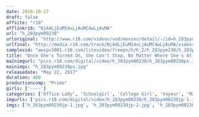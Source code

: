 ```yaml
---
date: 2018-10-27
draft: false
affsite: "r18"
afflinkr18: "NjA4LjEuMS4xLjAuMC4wLjAuMA"
url: "h_283pym00230"
urloriginal: "http://www.r18.com/videos/vod/movies/detail/-/id=h_283pym00230"
urlfinal: "http://media.r18.com/track/NjA4LjEuMS4xLjAuMC4wLjAuMA/videos/vod/movies/detail/-/id=h_283pym00230"
samplevid: "awspv3001.r18.com/litevideo/freepv/h/h_2/h_283pym230/h_283pym230_dmb_w.mp4"
title: "Once She's Turned On, She Can't Stop, No Matter Where She's At!! Peeping Masturbation 41 Ladies/480 Minute Highlights"
mainimgurl: "pics.r18.com/digital/video/h_283pym00230/h_283pym00230ps.jpg"
mainimgs: "h_283pym00230ps.jpg"
releasedate: "May 22, 2017"
duration: 480
productioncomp: "Primo"
girls: ['----']
categories: ['Office Lady', 'Schoolgirl', 'College Girl', 'Voyeur', 'Masturbation', 'Compilation', 'Over 4 Hours', 'Hi-Def']
imgurls: ['pics.r18.com/digital/video/h_283pym00230/h_283pym00230jp-1.jpg', 'pics.r18.com/digital/video/h_283pym00230/h_283pym00230jp-2.jpg', 'pics.r18.com/digital/video/h_283pym00230/h_283pym00230jp-3.jpg', 'pics.r18.com/digital/video/h_283pym00230/h_283pym00230jp-4.jpg', 'pics.r18.com/digital/video/h_283pym00230/h_283pym00230jp-5.jpg', 'pics.r18.com/digital/video/h_283pym00230/h_283pym00230jp-6.jpg', 'pics.r18.com/digital/video/h_283pym00230/h_283pym00230jp-7.jpg', 'pics.r18.com/digital/video/h_283pym00230/h_283pym00230jp-8.jpg', 'pics.r18.com/digital/video/h_283pym00230/h_283pym00230jp-9.jpg', 'pics.r18.com/digital/video/h_283pym00230/h_283pym00230jp-10.jpg', 'pics.r18.com/digital/video/h_283pym00230/h_283pym00230jp-11.jpg', 'pics.r18.com/digital/video/h_283pym00230/h_283pym00230jp-12.jpg', 'pics.r18.com/digital/video/h_283pym00230/h_283pym00230jp-13.jpg', 'pics.r18.com/digital/video/h_283pym00230/h_283pym00230jp-14.jpg', 'pics.r18.com/digital/video/h_283pym00230/h_283pym00230jp-15.jpg', 'pics.r18.com/digital/video/h_283pym00230/h_283pym00230jp-16.jpg', 'pics.r18.com/digital/video/h_283pym00230/h_283pym00230jp-17.jpg', 'pics.r18.com/digital/video/h_283pym00230/h_283pym00230jp-18.jpg', 'pics.r18.com/digital/video/h_283pym00230/h_283pym00230jp-19.jpg', 'pics.r18.com/digital/video/h_283pym00230/h_283pym00230jp-20.jpg']
imgs: ['h_283pym00230jp-1.jpg', 'h_283pym00230jp-2.jpg', 'h_283pym00230jp-3.jpg', 'h_283pym00230jp-4.jpg', 'h_283pym00230jp-5.jpg', 'h_283pym00230jp-6.jpg', 'h_283pym00230jp-7.jpg', 'h_283pym00230jp-8.jpg', 'h_283pym00230jp-9.jpg', 'h_283pym00230jp-10.jpg', 'h_283pym00230jp-11.jpg', 'h_283pym00230jp-12.jpg', 'h_283pym00230jp-13.jpg', 'h_283pym00230jp-14.jpg', 'h_283pym00230jp-15.jpg', 'h_283pym00230jp-16.jpg', 'h_283pym00230jp-17.jpg', 'h_283pym00230jp-18.jpg', 'h_283pym00230jp-19.jpg', 'h_283pym00230jp-20.jpg']
---
```

